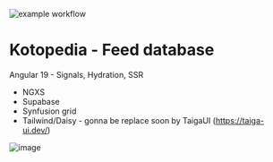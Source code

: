 ![example workflow](https://github.com/dewiktor2/kotopedia/actions/workflows/build.yml/badge.svg)

# Kotopedia - Feed database

Angular 19 - Signals, Hydration, SSR

* NGXS
* Supabase
* Synfusion grid
* Tailwind/Daisy - gonna be replace soon by TaigaUI (https://taiga-ui.dev/)

![image](https://github.com/user-attachments/assets/2f1a2627-a69d-4905-83f5-e0deb155e93a)



